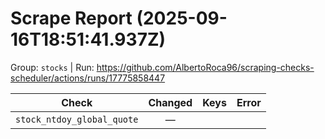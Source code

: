 # Scrape Report (2025-09-16T18:51:41.937Z)

Group: `stocks`  |  Run: https://github.com/AlbertoRoca96/scraping-checks-scheduler/actions/runs/17775858447

| Check | Changed | Keys | Error |
|---|:---:|:--|:--|
| `stock_ntdoy_global_quote` | — |  |  |
